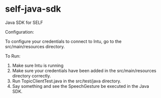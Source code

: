 # self-java-sdk 
Java SDK for SELF 

Configuration:

To configure your credentials to connect to Intu, go to the src/main/resources directory.

To Run:

1) Make sure Intu is running
2) Make sure your credentials have been added in the src/main/resources directory correctly.
3) Run TopicClientTest.java in the src/test/java directory.
4) Say something and see the SpeechGesture be executed in the Java SDK.
